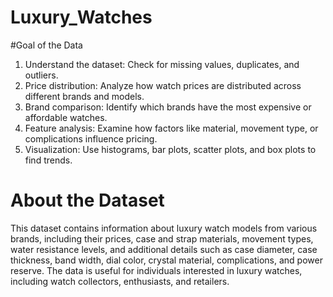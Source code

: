 # Luxury_Watches
#Goal of the Data
1. Understand the dataset: Check for missing values, duplicates, and outliers.
2. Price distribution: Analyze how watch prices are distributed across different brands and models.
3. Brand comparison: Identify which brands have the most expensive or affordable watches.
4. Feature analysis: Examine how factors like material, movement type, or complications influence pricing.
5. Visualization: Use histograms, bar plots, scatter plots, and box plots to find trends.
# About the Dataset
This dataset contains information about luxury watch models from various brands, including their prices, case and strap materials, movement types, water resistance levels, and additional details such as case diameter, case thickness, band width, dial color, crystal material, complications, and power reserve. The data is useful for individuals interested in luxury watches, including watch collectors, enthusiasts, and retailers.
